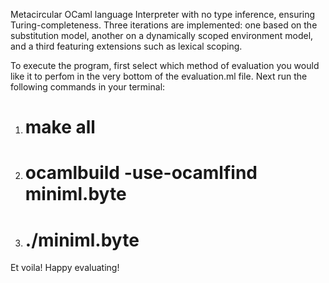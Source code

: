 Metacircular OCaml language Interpreter with no type inference, ensuring Turing-completeness. Three iterations are implemented: one based on the substitution model, another on a dynamically scoped environment model, and a third featuring extensions such as lexical scoping.

To execute the program, first select which method of evaluation you would like it to perfom in the very bottom of the evaluation.ml file. Next run the following commands in your terminal:

1. # make all
2. # ocamlbuild -use-ocamlfind miniml.byte
3. # ./miniml.byte

Et voila! Happy evaluating!
